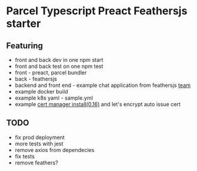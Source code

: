 # Parcel Typescript Preact Feathersjs starter

## Featuring

* front and back dev in one npm start
* front and back test on one npm test
* front - preact, parcel bundler
* back - feathersjs
* backend and front end - example chat application from feathersjs [team](https://github.com/feathersjs/feathers-chat-ts)
* example docker build
* example k8s yaml - sample.yml
* example [cert manager install(0.16)](https://cert-manager.io/docs/installation/kubernetes/) and let's encrypt auto issue cert

## TODO
* fix prod deployment
* more tests with jest
* remove axios from dependecies
* fix tests
* remove feathers?